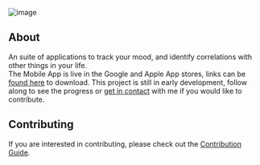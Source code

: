 ![image](https://user-images.githubusercontent.com/53957795/93549468-75e07180-f9bd-11ea-8740-d83a97e94864.png)

## About

An suite of applications to track your mood, and identify correlations with other things in your life.  
The Mobile App is live in the Google and Apple App stores, links can be [found here](https://haply.app/) to download.
This project is still in early development, follow along to see the progress or [get in contact](https://chasemanning.co.nz/) with me if you would like to contribute.  

## Contributing

If you are interested in contributing, please check out the [Contribution Guide](https://github.com/chase-manning/Mood-Tracker/blob/master/.github/CONTRIBUTING.md).
